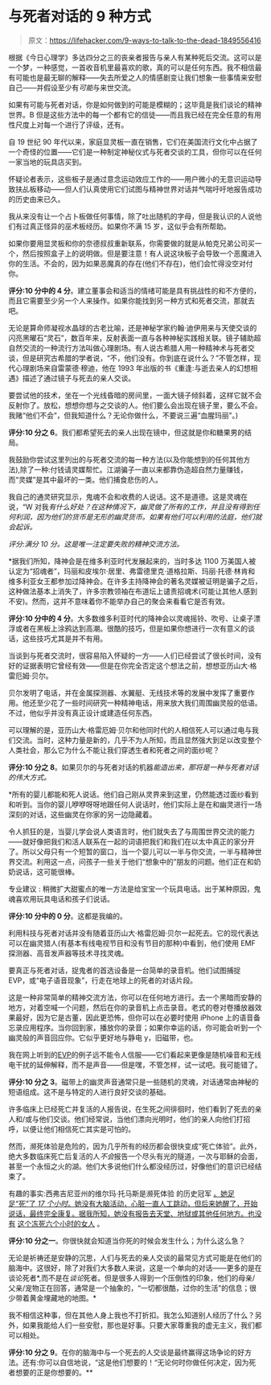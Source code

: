 # 与死者对话的 9 种方式

> 原文：<https://lifehacker.com/9-ways-to-talk-to-the-dead-1849556416>

根据《今日心理学》多达四分之三的丧亲者报告与亲人有某种死后交流。这可以是一个梦，一种感觉，一首收音机里最喜欢的歌，真的可以是任何东西。我不相信最有可能也是最无聊的解释——失去所爱之人的情感剧变让我们想象一些事情来安慰自己——并假设至少有*可能*与来世交流。

如果有可能与死者对话，你是如何做到的可能是模糊的；这毕竟是我们谈论的精神世界。B 但是这些方法中的每一个都有它的信徒——而且我已经在完全任意的有用性尺度上对每一个进行了评级，还有。

自 19 世纪 90 年代以来，家庭显灵板一直在销售，它们在美国流行文化中占据了一个奇怪的位置——它们是一种制定神秘仪式与死者交谈的工具，但你可以在任何一家当地的玩具店买到。

怀疑论者表示，这些板子是通过意念运动效应工作的——用户微小的无意识运动导致扶乩板移动——但人们认真使用它们试图与精神世界对话并气喘吁吁地报告成功的历史由来已久。

我从来没有让一个占卜板做任何事情，除了吐出随机的字母，但是我认识的人说他们有过真正怪异的巫术板经历。如果你不满 15 岁，这似乎会有所帮助。

如果你要用显灵板和你的奈德叔叔重新联系，你需要做的就是从帕克兄弟公司买一个，然后按照盒子上的说明做。但是要注意！有人说这块板子会导致一个恶魔进入你的生活。不会的，因为如果恶魔真的存在(他们不存在)，他们会忙得没空对付你。

**评分:10 分中的 4 分**。建立董事会和适当的情绪可能是具有挑战性的和不方便的，而且它需要至少另一个人来操作。如果你能找到另一种方式和死者交流，那就去吧。

无论是算命师凝视水晶球的古老比喻，还是神秘学家约翰·迪伊用来与天使交谈的闪亮黑曜石“灵石”，数百年来，反射表面一直与各种神秘实践相关联。镜子辅助超自然交流的一种流行方法叫做心理剧场。有人说古希腊人用一种精神术与死者交谈，但是研究古希腊的学者说，“不，他们没有。你到底在说什么？”不管怎样，现代心理剧场来自雷蒙德·穆迪，他在 1993 年出版的书《重逢:与逝去亲人的幻想相遇》描述了通过镜子与死去的亲人交谈。

要尝试他的技术，坐在一个光线昏暗的房间里，一面大镜子倾斜着，这样它就不会反射你了。放松，想想你想与之交谈的人。他们要么会出现在镜子里，要么不会。我赌“他们不会”，但我知道什么？无论你做什么，不要说三遍“血腥玛丽”。)

**评分:10 分之 6**。我们都希望死去的亲人出现在镜中，但这就是你和糖果男的结局。

我鼓励你尝试这里列出的与死者交流的每一种方法(以及你能想到的任何其他方法),除了一种:付钱请灵媒帮忙。江湖骗子一直以来都靠伪造超自然力量赚钱，而“灵媒”是其中最坏的一类。他们捕食悲伤的人。

我自己的通灵研究显示，鬼魂不会和收费的人说话。这不是道德。这是灵魂在说，“W 对我*有什么好处？在这种情况下，幽灵做了所有的工作，并且没有得到任何利润，因为他们的货币是无形的幽灵货币。如果有他们可以利用的法庭，他们就会起诉。*

*评分:满分 10 分。这是唯一注定要失败的精神交流方法。*

 *据我们所知，降神会是在维多利亚时代发展起来的，当时多达 1100 万美国人被认定为“招魂者”，玛丽和皮埃尔·居里、弗雷德里克·道格拉斯、玛丽·托德·林肯和维多利亚女王都参加过降神会。在许多主持降神会的著名灵媒被证明是骗子之后，这种做法基本上消失了，许多宗教领袖在布道坛上谴责招魂术(可能让其他人感到不安)。然而，这并不意味着你不能举办自己的聚会来看看它是否有效。

**评分:10 分中的 4 分**。大多数维多利亚时代的降神会以灵魂摇铃、吹号、让桌子漂浮或者在黑板上涂鸦达到高潮。很酷的技巧，但是如果你想进行一次有意义的谈话，这些技巧尤其是并不有用。

当谈到与死者交流时，很容易陷入怀疑的一方——人们已经尝试了很长时间，没有好的证据表明它曾经有效——但是在你完全否定这个想法之前，想想亚历山大·格雷厄姆·贝尔。

贝尔发明了电话，并在金属探测器、水翼艇、无线技术等的发展中发挥了重要作用。他还至少花了一些时间研究一种精神电话，用来放大我们周围幽灵般的低语。不过，他似乎并没有真正设计或建造任何东西。

可以理解的是，亚历山大·格雷厄姆·贝尔和他同时代的人相信死人可以通过电与我们交流。当时，这种力量是新的，几乎不为人所知，而且显然强大到足以改变整个人类社会，那么它为什么不能让我们穿透生者和死者之间的面纱呢？

**评分:10 分之 8**。如果贝尔的与死者对话的机器*能造出来，那将是一种与死者对话的伟大方式。*

 *所有的婴儿都能和死人说话。他们自己刚从灵界来到这里，仍然能透过面纱看到和听到。当你的婴儿咿咿呀呀地跟任何人说话时，他们实际上是在和幽灵进行一场深刻的对话，这些幽灵在你家的另一边隐藏着。

令人抓狂的是，当婴儿学会说人类语言时，他们就失去了与周围世界交流的能力——就好像把我们和活人联系在一起的词语把我们和我们在以太中真正的家分开了。所以父母只有一个短暂的窗口，当一个婴儿可以一半与你交流，一半与精神世界交流。利用这一点，问孩子一些关于他们“想象中的”朋友的问题。他们正在和奶奶说话，这可能很棒。

专业建议 : 稍微扩大甜蜜点的唯一方法是给宝宝一个玩具电话。出于某种原因，鬼魂喜欢用玩具电话和孩子们说话。

**评分:10 分中的 0 分**。这都是我编的。

利用科技与死者对话并没有随着亚历山大·格雷厄姆·贝尔一起死去。它的现代表达可以在幽灵猎人(有基本有线电视节目和没有节目的那种)中看到，他们使用 EMF 探测器、高音发声器等技术寻找灵魂。

要真正与死者对话，捉鬼者的首选设备是一台简单的录音机。他们试图捕捉 EVP，或“电子语音现象”，行走在地球上的死者的对话片段。

这是一种非常简单的精神交流方法，你可以在任何地方进行。去一个黑暗而安静的地方，对着空喊一个问题，然后在你的录音机上点击录音。老式的卷对卷播放器效果最好，因为它是古董，因此更恐怖，但你可以在必要时使用 iPhone 上的语音备忘录应用程序。当你回到家，播放你的录音；如果你幸运的话，你可能会听到一个幽灵般的声音回应你。它似乎更好地与静电 y，旧磁带，也。

我在网上听到的[EVP](https://www.youtube.com/results?search_query=EVP)的例子远不能令人信服——它们看起来更像是随机噪音和无线电干扰的延伸解释，而不是声音——但是嘿，不管怎样，试一试吧。我可能错了。

**评分:10 分之 3**。磁带上的幽灵声音通常只是一些随机的灵魂，对话通常由神秘的短语组成。这不是与特定的人进行良好交谈的基础。

许多临床上已经死亡并复活的人报告说，在生死之间徘徊时，他们看到了死去的亲人和/或与他们交谈。他们经常说，当他们漂向光明时，他们的亲人向他们打招呼，以便让他们相信死亡其实是可怕的。

然而，濒死体验是危险的，因为几乎所有的经历都会很快变成“死亡体验”。此外，绝大多数临床死亡后复活的人*不会*报告一个尽头有光的隧道，一次与耶稣的会面，甚至一个永恒之火的湖。他们大多说他们什么都没经历过，好像他们的意识已经结束了。

有趣的事实:西弗吉尼亚州的维尔玛·托马斯是濒死体验 的历史冠军 [。她足足“死”了 *17 个小时*。她没有大脑活动，心脏一直人工跳动，但后来她醒了，开始说话，最终完全康复。据我所知，她没有报告去天堂、地狱或其他任何地方。也没有](https://abcnews.go.com/GMA/story?id=4923465&page=1) [这个冻死六个小时的女人](https://www.bbc.com/news/uk-50681489) 。

**评分:10 分之一**。你很快就会知道当你死的时候会发生什么；为什么这么急？

无论是祈祷还是安静的沉思，人们与死去的亲人交谈的最常见方式可能是在他们的脑海中。这很好，除了对我们大多数人来说，这是一个单向的对话——更多的是在谈论死者*,而不是在*谈论*死者。但是很多人得到一个压倒性的印象，他们的母亲/父亲/宠物正在回答，通常是一个抽象的，“一切都很酷，过你的生活”的信息；很少带着黄金埋藏地的地图。*

我不相信这种事，但在其他人身上我也不打折扣。我怎么知道别人经历了什么？另外，如果我能给人们一些安慰，那也是好事。只要大家尊重我的虚无主义，我们都可以相处。

**评分:10 分之 9**。在你的脑海中与一个死去的人交谈是最终赢得这场争论的好方法。还有:你可以自信地说，“这是他们想要的！“无论何时你做任何决定，因为死者想要的正是你想要的。**